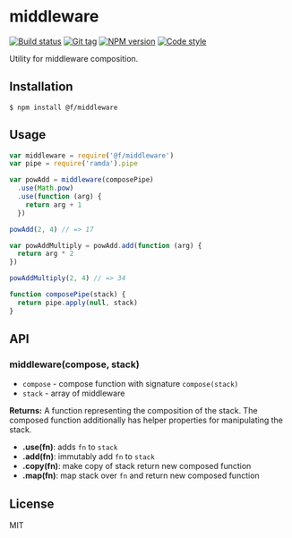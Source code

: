 
# middleware

[![Build status][travis-image]][travis-url]
[![Git tag][git-image]][git-url]
[![NPM version][npm-image]][npm-url]
[![Code style][standard-image]][standard-url]

Utility for middleware composition.

## Installation

    $ npm install @f/middleware

## Usage

```js
var middleware = require('@f/middleware')
var pipe = require('ramda').pipe

var powAdd = middleware(composePipe)
  .use(Math.pow)
  .use(function (arg) {
    return arg + 1
  })

powAdd(2, 4) // => 17

var powAddMultiply = powAdd.add(function (arg) {
  return arg * 2
})

powAddMultiply(2, 4) // => 34

function composePipe(stack) {
  return pipe.apply(null, stack)
}
```

## API

### middleware(compose, stack)

- `compose` - compose function with signature `compose(stack)`
- `stack` - array of middleware

**Returns:** A function representing the composition of the stack. The composed
function additionally has helper properties for manipulating the stack.

 - **.use(fn)**: adds `fn` to `stack`
 - **.add(fn)**: immutably add `fn` to `stack`
 - **.copy(fn)**: make copy of stack return new composed function
 - **.map(fn)**: map stack over `fn` and return new composed function

## License

MIT

[travis-image]: https://img.shields.io/travis/micro-js/middleware.svg?style=flat-square
[travis-url]: https://travis-ci.org/micro-js/middleware
[git-image]: https://img.shields.io/github/tag/micro-js/middleware.svg
[git-url]: https://github.com/micro-js/middleware
[standard-image]: https://img.shields.io/badge/code%20style-standard-brightgreen.svg?style=flat
[standard-url]: https://github.com/feross/standard
[npm-image]: https://img.shields.io/npm/v/@f/middleware.svg?style=flat-square
[npm-url]: https://npmjs.org/package/@f/middleware
